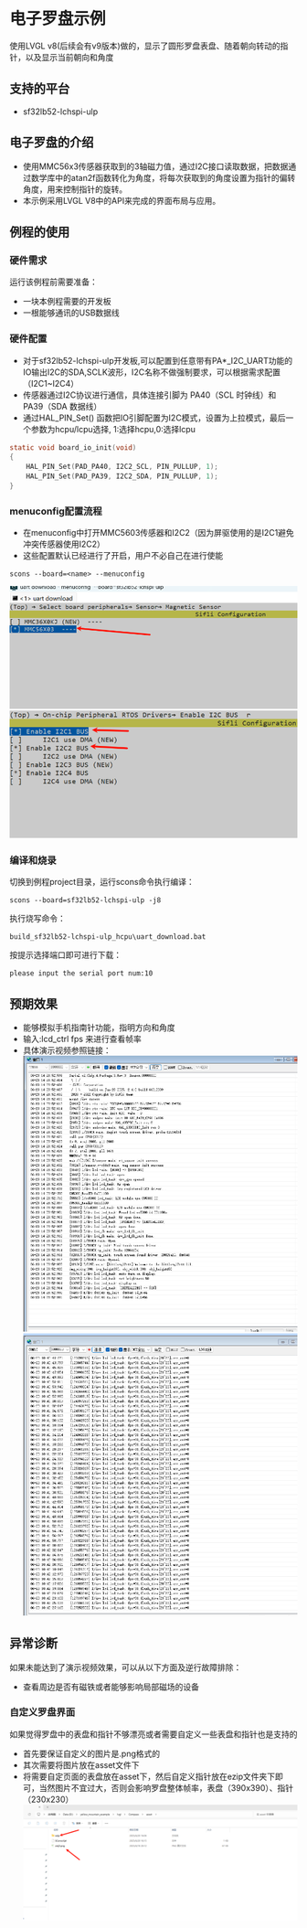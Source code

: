 # 电子罗盘示例
使用LVGL v8(后续会有v9版本)做的，显示了圆形罗盘表盘、随着朝向转动的指针，以及显示当前朝向和角度
## 支持的平台
+ sf32lb52-lchspi-ulp

## 电子罗盘的介绍

* 使用MMC56x3传感器获取到的3轴磁力值，通过I2C接口读取数据，把数据通过数学库中的atan2f函数转化为角度，将每次获取到的角度设置为指针的偏转角度，用来控制指针的旋转。
* 本示例采用LVGL V8中的API来完成的界面布局与应用。

## 例程的使用

### 硬件需求
运行该例程前需要准备：
+ 一块本例程需要的开发板
+ 一根能够通讯的USB数据线

### 硬件配置
* 对于sf32lb52-lchspi-ulp开发板,可以配置到任意带有PA*_I2C_UART功能的IO输出I2C的SDA,SCLK波形，I2C名称不做强制要求，可以根据需求配置（I2C1~I2C4）
* 传感器通过I2C协议进行通信，具体连接引脚为 PA40（SCL 时钟线）和 PA39（SDA 数据线）
* 通过HAL_PIN_Set() 函数把IO引脚配置为I2C模式，设置为上拉模式，最后一个参数为hcpu/lcpu选择, 1:选择hcpu,0:选择lcpu 
```c
static void board_io_init(void)
{
    HAL_PIN_Set(PAD_PA40, I2C2_SCL, PIN_PULLUP, 1);
    HAL_PIN_Set(PAD_PA39, I2C2_SDA, PIN_PULLUP, 1);
}
```


### menuconfig配置流程
* 在menuconfig中打开MMC5603传感器和I2C2（因为屏驱使用的是I2C1避免冲突传感器使用I2C2）
* 这些配置默认已经进行了开启，用户不必自己在进行使能
```
scons --board=<name> --menuconfig
```
![alt text](image/LP2.png)
![alt text](image/LP3.png)  


### 编译和烧录
切换到例程project目录，运行scons命令执行编译：
```
scons --board=sf32lb52-lchspi-ulp -j8
```
执行烧写命令：
```
build_sf32lb52-lchspi-ulp_hcpu\uart_download.bat
```
按提示选择端口即可进行下载：
```none
please input the serial port num:10
```

## 预期效果
* 能够模拟手机指南针功能，指明方向和角度
* 输入:lcd_ctrl fps 来进行查看帧率
* 具体演示视频参照链接：
![alt text](image/Compass_log.png) 
![alt text](image/sram.png) 

## 异常诊断
如果未能达到了演示视频效果，可以从以下方面及逆行故障排除：
* 查看周边是否有磁铁或者能够影响局部磁场的设备

### 自定义罗盘界面
如果觉得罗盘中的表盘和指针不够漂亮或者需要自定义一些表盘和指针也是支持的
* 首先要保证自定义的图片是.png格式的
* 其次需要将图片放在asset文件下
* 将需要自定页面的表盘放在asset下，然后自定义指针放在ezip文件夹下即可，当然图片不宜过大，否则会影响罗盘整体帧率，表盘（390x390）、指针（230x230）
![alt text](image/ezip.png) 
